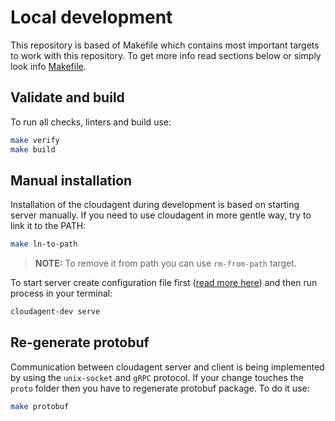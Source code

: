 # Local development

This repository is based of Makefile which contains most important targets to work with this repository. To get more info read sections below or simply look info [Makefile](../Makefile).

## Validate and build

To run all checks, linters and build use:

```bash
make verify
make build
```

## Manual installation

Installation of the cloudagent during development is based on starting server manually. If you need to use cloudagent in more gentle way, try to link it to the PATH:

```bash
make ln-to-path
```

> **NOTE:** To remove it from path you can use `rm-from-path` target.

To start server create configuration file first ([read more here](./configuration-file.md)) and then run process in your terminal:

```bash
cloudagent-dev serve
```

## Re-generate protobuf

Communication between cloudagent server and client is being implemented by using the `unix-socket` and `gRPC` protocol. If your change touches the `proto` folder then you have to regenerate protobuf package. To do it use:

```bash
make protobuf
```
